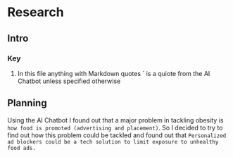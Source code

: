 # Research
## Intro
### Key
1. In this file anything with Markdown quotes \` is a quiote from the AI Chatbot unless specified otherwise
## Planning
Using the AI Chatbot I found out that a major problem in tackling obesity is `how food is promoted (advertising and placement)`.
So I decided to try to find out how this problem could be tackled and found out that `Personalized ad blockers could be a tech solution to limit exposure to unhealthy food ads.`

